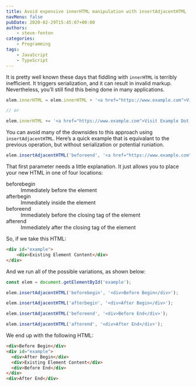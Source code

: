 ```yaml
---
title: Avoid expensive innerHTML manipulation with insertAdjacentHTML
navMenu: false
pubDate: 2020-02-29T15:45:07+00:00
authors:
    - steve-fenton
categories:
    - Programming
tags:
    - JavaScript
    - TypeScript
---
```


It is pretty well known these days that fiddling with `innerHTML` is terribly inefficient. It triggers serialization, and it can result in invalid markup. Nevertheless, you’ll still find this being done in many applications.

```javascript
elem.innerHTML = elem.innerHTML + '<a href="https://www.example.com">Visit Example Dot Com</a>';

// or

elem.innerHTML += '<a href="https://www.example.com">Visit Example Dot Com</a>';
```

You can avoid many of the downsides to this approach using `insertAdjacentHTML`. Here’s a quick example that is equivalant to the previous operation, but without serialization or potential runiation.

```javascript
elem.insertAdjacentHTML('beforeend', '<a href="https://www.example.com">Visit Example Dot Com</a>');
```

That first parameter needs a little explanation. It just allows you to place your new HTML in one of four locations:

<dl><dt>beforebegin</dt><dd>Immediately before the element</dd><dt>afterbegin</dt><dd>Immediately inside the element</dd><dt>beforeend</dt><dd>Immediately before the closing tag of the element</dd><dt>afterend</dt><dd>Immediately after the closing tag of the element</dd></dl>So, if we take this HTML:

```html
<div id="example">
    <div>Existing Element Content</div>
</div>
```

And we run all of the possible variations, as shown below:

```javascript
const elem = document.getElementById('example');

elem.insertAdjacentHTML('beforebegin', '<div>Before Begin</div>');

elem.insertAdjacentHTML('afterbegin', '<div>After Begin</div>');

elem.insertAdjacentHTML('beforeend', '<div>Before End</div>');

elem.insertAdjacentHTML('afterend', '<div>After End</div>');
```

We end up with the following HTML:

```html
<div>Before Begin</div>
<div id="example">
  <div>After Begin</div>
  <div>Existing Element Content</div>
  <div>Before End</div>
</div>
<div>After End</div>
```
